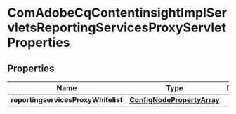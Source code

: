 

# ComAdobeCqContentinsightImplServletsReportingServicesProxyServletProperties

## Properties

Name | Type | Description | Notes
------------ | ------------- | ------------- | -------------
**reportingservicesProxyWhitelist** | [**ConfigNodePropertyArray**](ConfigNodePropertyArray.md) |  |  [optional]



